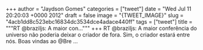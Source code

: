 
+++
author = "Jaydson Gomes"
categories = ["tweet"]
date = "Wed Jul 11 20:20:03 +0000 2012"
draft = false
image = "{TWEET_IMAGE}"
slug = "4acb1dd8c523ebc16834dc3534dce4adace440ff"
tags = ["tweet"]
title = """RT @braziljs: A maior con..."""
+++
RT @braziljs: A maior conferência do universo não poderia deixar o criador de fora. Sim, o criador estará entre nós. Boas vindas ao @Bre ...
